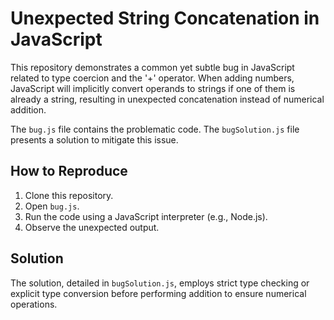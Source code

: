 # Unexpected String Concatenation in JavaScript

This repository demonstrates a common yet subtle bug in JavaScript related to type coercion and the '+' operator.  When adding numbers, JavaScript will implicitly convert operands to strings if one of them is already a string, resulting in unexpected concatenation instead of numerical addition.

The `bug.js` file contains the problematic code.  The `bugSolution.js` file presents a solution to mitigate this issue.

## How to Reproduce

1. Clone this repository.
2. Open `bug.js`.
3. Run the code using a JavaScript interpreter (e.g., Node.js).
4. Observe the unexpected output.

## Solution

The solution, detailed in `bugSolution.js`, employs strict type checking or explicit type conversion before performing addition to ensure numerical operations.